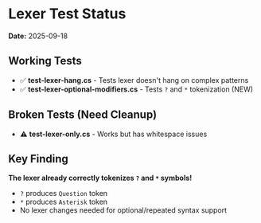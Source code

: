 # Lexer Test Status
**Date:** 2025-09-18

## Working Tests
- ✅ **test-lexer-hang.cs** - Tests lexer doesn't hang on complex patterns
- ✅ **test-lexer-optional-modifiers.cs** - Tests `?` and `*` tokenization (NEW)

## Broken Tests (Need Cleanup)
- ⚠️ **test-lexer-only.cs** - Works but has whitespace issues

## Key Finding
**The lexer already correctly tokenizes `?` and `*` symbols!**
- `?` produces `Question` token
- `*` produces `Asterisk` token
- No lexer changes needed for optional/repeated syntax support